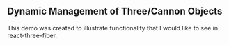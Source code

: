 ## Dynamic Management of Three/Cannon Objects

This demo was created to illustrate functionality that I would like to see in react-three-fiber.
